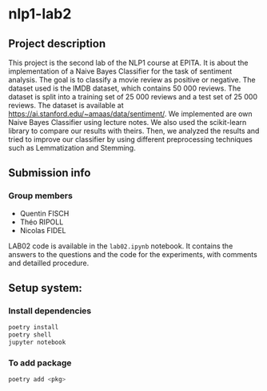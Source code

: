 # nlp1-lab2

## Project description

This project is the second lab of the NLP1 course at EPITA. It is about the implementation of a Naive Bayes Classifier for the task of sentiment analysis. The goal is to classify a movie review as positive or negative. The dataset used is the IMDB dataset, which contains 50 000 reviews. The dataset is split into a training set of 25 000 reviews and a test set of 25 000 reviews. The dataset is available at https://ai.stanford.edu/~amaas/data/sentiment/.
We implemented are own Naive Bayes Classifier using lecture notes. We also used the scikit-learn library to compare our results with theirs. Then, we analyzed the results and tried to improve our classifier by using different preprocessing techniques such as Lemmatization and Stemming.

## Submission info

### Group members
- Quentin FISCH
- Théo RIPOLL
- Nicolas FIDEL

LAB02 code is available in the `lab02.ipynb` notebook. It contains the answers to the questions and the code for the experiments, with comments and detailled procedure.

## Setup system:

### Install dependencies

```bash
poetry install
poetry shell
jupyter notebook
```

### To add package
```bash
poetry add <pkg>
```
